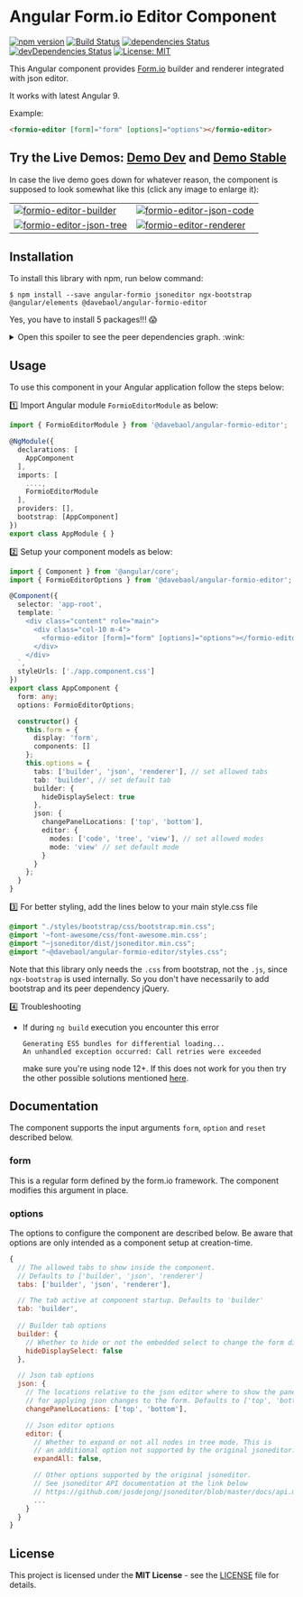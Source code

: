 # Angular Form.io Editor Component

[![npm version](https://badge.fury.io/js/%40davebaol%2Fangular-formio-editor.svg)](https://badge.fury.io/js/%40davebaol%2Fangular-formio-editor) [![Build Status](https://travis-ci.com/davebaol/angular-formio-editor.svg?branch=master)](https://travis-ci.com/davebaol/angular-formio-editor) [![dependencies Status](https://david-dm.org/davebaol/angular-formio-editor/status.svg)](https://david-dm.org/davebaol/angular-formio-editor) [![devDependencies Status](https://david-dm.org/davebaol/angular-formio-editor/dev-status.svg)](https://david-dm.org/davebaol/angular-formio-editor?type=dev) [![License: MIT](https://img.shields.io/badge/License-MIT-blue.svg)](https://opensource.org/licenses/MIT)

This Angular component provides [Form.io](https://www.form.io/) builder and renderer integrated with json editor. 

It works with latest Angular 9.

Example:

```html
<formio-editor [form]="form" [options]="options"></formio-editor>
```

## Try the Live Demos: [Demo Dev](https://davebaol.github.io/angular-formio-editor/) and [Demo Stable](https://davebaol.github.io/angular-formio-editor-demo/)

In case the live demo goes down for whatever reason, the component is supposed to look somewhat like this (click any image to enlarge it):
<table>
<tr>
    <td><a target="_blank" href="https://user-images.githubusercontent.com/2366334/81509000-d8d34500-9307-11ea-8d0d-a7cf2da5c7c0.png"><img src="https://user-images.githubusercontent.com/2366334/81509000-d8d34500-9307-11ea-8d0d-a7cf2da5c7c0.png" alt="formio-editor-builder"/></a></td>
    <td><a target="_blank" href="https://user-images.githubusercontent.com/2366334/81509005-e5f03400-9307-11ea-9c26-61b027f4062d.png"><img src="https://user-images.githubusercontent.com/2366334/81509005-e5f03400-9307-11ea-9c26-61b027f4062d.png" alt="formio-editor-json-code"/></a></td>
</tr>
<tr>
    <td><a target="_blank" href="https://user-images.githubusercontent.com/2366334/81509007-e983bb00-9307-11ea-864f-3a0cdbe8192c.png"><img src="https://user-images.githubusercontent.com/2366334/81509007-e983bb00-9307-11ea-864f-3a0cdbe8192c.png" alt="formio-editor-json-tree"/></a></td>
    <td><a target="_blank" href="https://user-images.githubusercontent.com/2366334/81509008-edafd880-9307-11ea-8485-ee82ac05e248.png"><img src="https://user-images.githubusercontent.com/2366334/81509008-edafd880-9307-11ea-8485-ee82ac05e248.png" alt="formio-editor-renderer"/></a></td>
</tr>
</table>

## Installation

To install this library with npm, run below command:
```
$ npm install --save angular-formio jsoneditor ngx-bootstrap @angular/elements @davebaol/angular-formio-editor
```
Yes, you have to install 5 packages!!! :scream:

<details>
  <summary>Open this spoiler to see the peer dependencies graph. :wink:</summary>
  
<p align="center">
  <img alt="Peer dependencies graph" src="https://user-images.githubusercontent.com/2366334/83361282-eb312380-a387-11ea-9c40-252cac64f846.png">
</p>
<!--
```mermaid
graph TD
  davebaol-angular-formio-editor("@davebaol/angular-formio-editor")
  davebaol-angular-formio-editor-.->|has peer dependency|jsoneditor
  davebaol-angular-formio-editor-.->|has peer dependency|angular-formio
  davebaol-angular-formio-editor-.->|has peer dependency|ngx-bootstrap
  angular-formio-.->|has peer dependency|ngx-bootstrap
  angular-formio-.->|has peer dependency|angular-elements("@angular/elements")
```
-->

</details>


## Usage

To use this component in your Angular application follow the steps below:

:one: Import Angular module `FormioEditorModule` as below:

```ts
import { FormioEditorModule } from '@davebaol/angular-formio-editor'; 

@NgModule({
  declarations: [
    AppComponent
  ],
  imports: [
    ....,
    FormioEditorModule
  ],
  providers: [],
  bootstrap: [AppComponent]
})
export class AppModule { }
```
:two: Setup your component models as below:

```ts
import { Component } from '@angular/core';
import { FormioEditorOptions } from '@davebaol/angular-formio-editor';

@Component({
  selector: 'app-root',
  template: `
    <div class="content" role="main">
      <div class="col-10 m-4">
        <formio-editor [form]="form" [options]="options"></formio-editor>
      </div>
    </div>
  `,
  styleUrls: ['./app.component.css']
})
export class AppComponent {
  form: any;
  options: FormioEditorOptions;

  constructor() {
    this.form = {
      display: 'form',
      components: []
    };
    this.options = {
      tabs: ['builder', 'json', 'renderer'], // set allowed tabs
      tab: 'builder', // set default tab
      builder: {
        hideDisplaySelect: true
      },
      json: {
        changePanelLocations: ['top', 'bottom'],
        editor: {
          modes: ['code', 'tree', 'view'], // set allowed modes
          mode: 'view' // set default mode
        }
      }
    };
  }
}
```
:three: For better styling, add the lines below to your main style.css file
```css
@import "./styles/bootstrap/css/bootstrap.min.css";
@import '~font-awesome/css/font-awesome.min.css';
@import "~jsoneditor/dist/jsoneditor.min.css";
@import "~@davebaol/angular-formio-editor/styles.css";
```
Note that this library only needs the `.css` from bootstrap, not the `.js`, since `ngx-bootstrap` is used internally.
So you don't have necessarily to add bootstrap and its peer dependency jQuery.

:four: Troubleshooting

- If during `ng build` execution you encounter this error
  ```
  Generating ES5 bundles for differential loading...
  An unhandled exception occurred: Call retries were exceeded
  ```
  make sure you're using node 12+. If this does not work for you then try the other possible solutions mentioned [here](https://github.com/angular/angular-cli/issues/15493).

## Documentation

The component supports the input arguments `form`, `option` and `reset` described below.

### form
This is a regular form defined by the form.io framework. The component modifies this argument in place. 

### options
The options to configure the component are described below. Be aware that options are only intended as a component setup at creation-time.
```javascript
{
  // The allowed tabs to show inside the component.
  // Defaults to ['builder', 'json', 'renderer'] 
  tabs: ['builder', 'json', 'renderer'],

  // The tab active at component startup. Defaults to 'builder' 
  tab: 'builder',
  
  // Builder tab options 
  builder: {
    // Whether to hide or not the embedded select to change the form display 
    hideDisplaySelect: false
  },

  // Json tab options 
  json: {
    // The locations relative to the json editor where to show the panel
    // for applying json changes to the form. Defaults to ['top', 'bottom']
    changePanelLocations: ['top', 'bottom'],

    // Json editor options 
    editor: {
      // Whether to expand or not all nodes in tree mode. This is
      // an additional option not supported by the original jsoneditor.
      expandAll: false,

      // Other options supported by the original jsoneditor.
      // See jsoneditor API documentation at the link below
      // https://github.com/josdejong/jsoneditor/blob/master/docs/api.md#configuration-options
      ...
    }
  }
}
```

## License

This project is licensed under the **MIT License** - see the [LICENSE](LICENSE) file for details.

